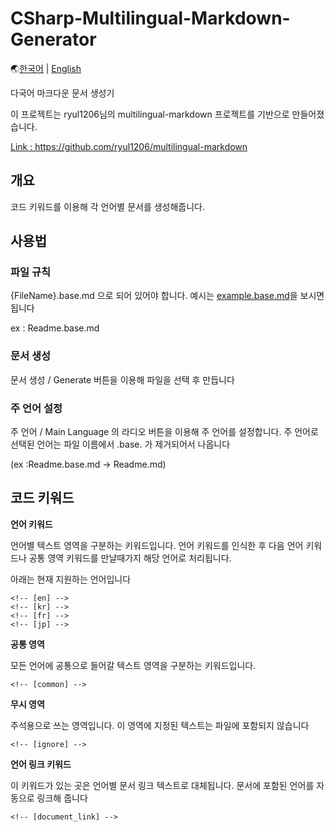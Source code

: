 # CSharp-Multilingual-Markdown-Generator

🌏[한국어](README.kr.md) | [English](README.en.md)


다국어 마크다운 문서 생성기

이 프로젝트는 ryul1206님의 multilingual-markdown 프로젝트를 기반으로 만들어졌습니다.

[Link : https://github.com/ryul1206/multilingual-markdown ](https://github.com/ryul1206/multilingual-markdown)

## 개요
코드 키워드를 이용해 각 언어별 문서를 생성해줍니다.
## 사용법
### 파일 규칙
{FileName}.base.md 으로 되어 있어야 합니다. 예시는 [example.base.md](example/example.base.md)을 보시면 됩니다

ex : Readme.base.md
### 문서 생성
문서 생성 / Generate 버튼을 이용해 파일을 선택 후 만듭니다
### 주 언어 설정
주 언어 / Main Language 의 라디오 버튼을 이용해 주 언어를 설정합니다.
주 언어로 선택된 언어는 파일 이름에서 .base. 가 제거되어서 나옵니다

(ex :Readme.base.md -> Readme.md)
## 코드 키워드
**언어 키워드**

언어별 텍스트 영역을 구분하는 키워드입니다.
언어 키워드를 인식한 후 다음 언어 키워드나 공통 영역 키워드를 만날때가지 해당 언어로 처리됩니다.

아래는 현재 지원하는 언어입니다
```
<!-- [en] -->        
<!-- [kr] -->
<!-- [fr] -->
<!-- [jp] -->
```

**공통 영역**

모든 언어에 공통으로 들어갈 텍스트 영역을 구분하는 키워드입니다.
```
<!-- [common] -->   
```


**무시 영역**

주석용으로 쓰는 영역입니다. 이 영역에 지정된 텍스트는 파일에 포함되지 않습니다
```
<!-- [ignore] -->   
```


**언어 링크 키워드**

이 키워드가 있는 곳은 언어별 문서 링크 텍스트로 대체됩니다. 문서에 포함된 언어를 자동으로 링크해 줍니다
```
<!-- [document_link] -->   
```









